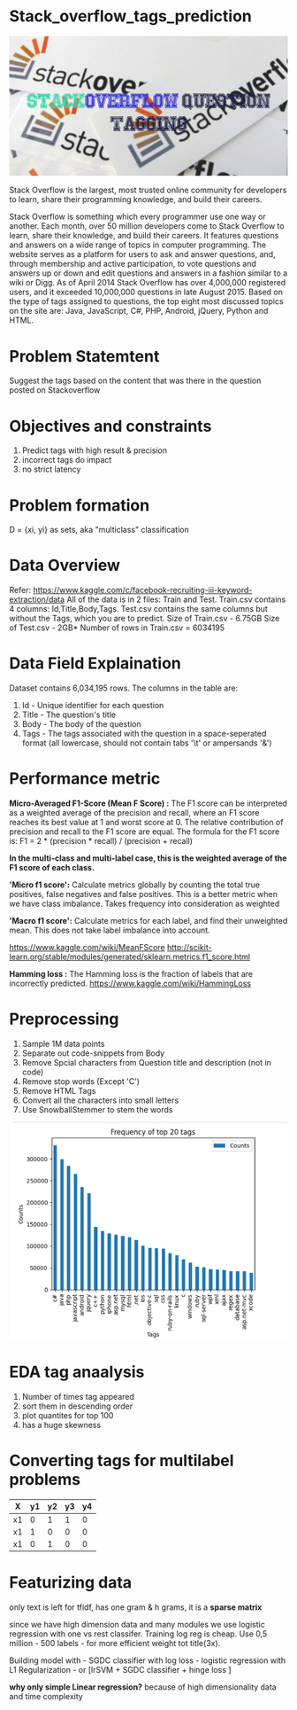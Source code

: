 # Stack_overflow_tags_prediction

![alt text](https://github.com/Muk200/Stack_overflow_tags_prediction/blob/main/pic1.jpg)

Stack Overflow is the largest, most trusted online community for developers to learn, share their programming knowledge, and build their careers.

Stack Overflow is something which every programmer use one way or another. Each month, over 50 million developers come to Stack Overflow to learn, share their knowledge, and build their careers. It features questions and answers on a wide range of topics in computer programming. The website serves as a platform for users to ask and answer questions, and, through membership and active participation, to vote questions and answers up or down and edit questions and answers in a fashion similar to a wiki or Digg. As of April 2014 Stack Overflow has over 4,000,000 registered users, and it exceeded 10,000,000 questions in late August 2015. Based on the type of tags assigned to questions, the top eight most discussed topics on the site are: Java, JavaScript, C#, PHP, Android, jQuery, Python and HTML.

# Problem Statemtent

Suggest the tags based on the content that was there in the question posted on Stackoverflow

# Objectives and constraints
1. Predict tags with high result & precision
2. incorrect tags do impact
3. no strict latency

# Problem formation
D = {xi, yi} as sets, aka "multiclass" classification

# Data Overview

Refer: https://www.kaggle.com/c/facebook-recruiting-iii-keyword-extraction/data All of the data is in 2 files: Train and Test.
Train.csv contains 4 columns: Id,Title,Body,Tags.
Test.csv contains the same columns but without the Tags, which you are to predict.
Size of Train.csv - 6.75GB
Size of Test.csv - 2GB*
Number of rows in Train.csv = 6034195

# Data Field Explaination

Dataset contains 6,034,195 rows. The columns in the table are:
1. Id - Unique identifier for each question
2. Title - The question's title
3. Body - The body of the question
4. Tags - The tags associated with the question in a space-seperated format (all lowercase, should not contain tabs '\t' or ampersands '&')

# Performance metric
**Micro-Averaged F1-Score (Mean F Score) :** The F1 score can be interpreted as a weighted average of the precision and recall, where an F1 score reaches its best value at 1 and worst score at 0. The relative contribution of precision and recall to the F1 score are equal. The formula for the F1 score is:
F1 = 2 * (precision * recall) / (precision + recall)

**In the multi-class and multi-label case, this is the weighted average of the F1 score of each class.**

**'Micro f1 score':** Calculate metrics globally by counting the total true positives, false negatives and false positives. This is a better metric when we have class imbalance. Takes frequency into consideration as weighted

**'Macro f1 score':** Calculate metrics for each label, and find their unweighted mean. This does not take label imbalance into account.

https://www.kaggle.com/wiki/MeanFScore http://scikit-learn.org/stable/modules/generated/sklearn.metrics.f1_score.html

**Hamming loss :** The Hamming loss is the fraction of labels that are incorrectly predicted. https://www.kaggle.com/wiki/HammingLoss


# Preprocessing

1. Sample 1M data points 
2. Separate out code-snippets from Body
3. Remove Spcial characters from Question title and description (not in code)
4. Remove stop words (Except 'C')
5. Remove HTML Tags
6. Convert all the characters into small letters
7. Use SnowballStemmer to stem the words

![alt text](https://github.com/Muk200/Stack_overflow_tags_prediction/blob/main/img.png)


# EDA tag anaalysis
1. Number of times tag appeared
2. sort them in descending order
3. plot quantites for top 100
4. has a huge skewness

# Converting tags for multilabel problems

|   X  |  y1  |  y2  |  y3  |  y4  |
|------|------|------|------|------|
|  x1  |   0  |   1  |   1  |   0  |
|  x1  |   1  |   0  |   0  |   0  |
|  x1  |   0  |   1  |   0  |   0  |


# Featurizing data
only text is left for tfidf, has one gram & h grams, it is a **sparse matrix** 

since we have high dimension data and many modules we use logistic regression with one vs rest classifer. 
Training log reg is cheap.  Use 0,5 million - 500 labels - for more efficient weight tot title(3x).

Building  model with - SGDC classifier with log loss
                     - logistic regression with L1 Regularization
                     - or [lrSVM + SGDC classifier + hinge loss ]

**why only simple Linear regression?** 
because of high dimensionality data and time complexity 
